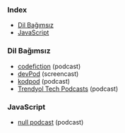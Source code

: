 ### Index

* [Dil Bağımsız](#dil-bağımsız)
* [JavaScript](#javascript)


### Dil Bağımsız

* [codefiction](https://codefiction.tech) (podcast)
* [devPod](https://devpod.org) (screencast)
* [kodpod](https://kodpod.live) (podcast)
* [Trendyol Tech Podcasts](https://trendyol.simplecast.com) (podcast)


### JavaScript

* [null podcast](https://soundcloud.com/nullpodcast) (podcast)

